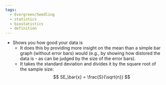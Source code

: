 ```yaml
---
tags:
  - Evergreen/Seedling
  - statistics
  - biostatistics
  - definition
---
```


- Shows you how good your data is
	- It does this by providing more insight on the mean than a simple bar graph (without error bars) would (e.g., by showing how distored the data is - as can be judged by the size of the error bars).
	- It takes the standard deviation and divides it by the square root of the sample size:
	$$	SE_\bar{x} = \frac{S}{\sqrt{n}} $$
	